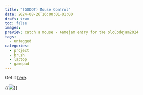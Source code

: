 ```yaml
---
title: "(GODOT) Mouse Control"
date: 2024-08-26T16:00:01+01:00
draft: true
toc: false
images:
preview: catch a mouse - Gamejam entry for the olcCodejam2024
tags:
  - untagged
categories:
  - project
  - brush
  - laptop
  - gamepad
---
```



Get it [here](https://tutasmaster.itch.io/rat-control).

{{<image src="/cat2.png" style="max-height: 400px">}}